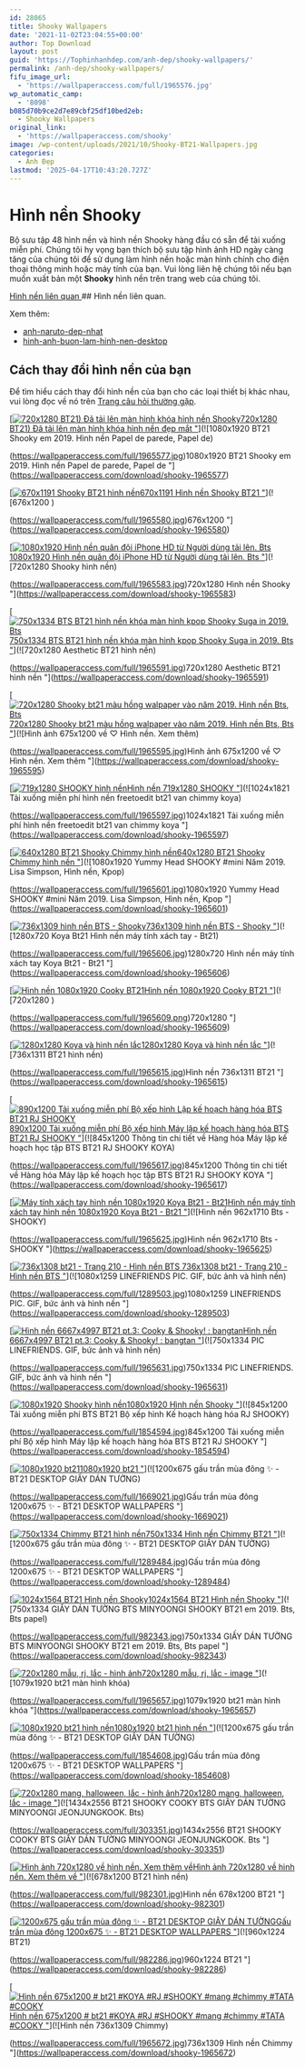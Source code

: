 ```yaml
---
id: 28065
title: Shooky Wallpapers
date: '2021-11-02T23:04:55+00:00'
author: Top Download
layout: post
guid: 'https://Tophinhanhdep.com/anh-dep/shooky-wallpapers/'
permalink: /anh-dep/shooky-wallpapers/
fifu_image_url:
  - 'https://wallpaperaccess.com/full/1965576.jpg'
wp_automatic_camp:
  - '8098'
b085d70b9ce2d7e89cbf25df10bed2eb:
  - Shooky Wallpapers
original_link:
  - 'https://wallpaperaccess.com/shooky'
image: /wp-content/uploads/2021/10/Shooky-BT21-Wallpapers.jpg
categories:
  - Ảnh Đẹp
lastmod: '2025-04-17T10:43:20.727Z'
---
```

# Hình nền Shooky

Bộ sưu tập 48 hình nền và hình nền Shooky hàng đầu có sẵn để tải xuống miễn phí. Chúng tôi hy vọng bạn thích bộ sưu tập hình ảnh HD ngày càng tăng của chúng tôi để sử dụng làm hình nền hoặc màn hình chính cho điện thoại thông minh hoặc máy tính của bạn. Vui lòng liên hệ chúng tôi nếu bạn muốn xuất bản một **Shooky** hình nền trên trang web của chúng tôi.

[Hình nền liên quan ](#related) ## Hình nền liên quan.

   
 Xem thêm:

   
- [anh-naruto-dep-nhat](https://tophinhanhdep.com/anh-naruto/anh-naruto-dep-nhat/)
- [hinh-anh-buon-lam-hinh-nen-desktop](https://tophinhanhdep.com/hinh-anh-buon/hinh-anh-buon-lam-hinh-nen-desktop/)

## Cách thay đổi hình nền của bạn

Để tìm hiểu cách thay đổi hình nền của bạn cho các loại thiết bị khác nhau, vui lòng đọc về nó trên [Trang câu hỏi thường gặp](https://tophinhanhdep.com/faq/).

  
[[![720x1280 BT21) Đã tải lên màn hình khóa hình nền Shooky](https://wallpaperaccess.com/full/1965576.jpg)720x1280 BT21) Đã tải lên màn hình khóa hình nền đẹp mắt "](https://wallpaperaccess.com/download/shooky-1965576)](![1080x1920 BT21 Shooky em 2019. Hình nền Papel de parede, Papel de)

(https://wallpaperaccess.com/full/1965577.jpg)1080x1920 BT21 Shooky em 2019. Hình nền Papel de parede, Papel de "](https://wallpaperaccess.com/download/shooky-1965577)

[[![670x1191 Shooky BT21 hình nền](https://wallpaperaccess.com/full/1965579.jpg)670x1191 Hình nền Shooky BT21 "](https://wallpaperaccess.com/download/shooky-1965579)](![676x1200 )

(https://wallpaperaccess.com/full/1965580.jpg)676x1200 "](https://wallpaperaccess.com/download/shooky-1965580)

[[![1080x1920 Hình nền quân đội iPhone HD từ Người dùng tải lên.  Bts](https://wallpaperaccess.com/full/1965581.jpg)1080x1920 Hình nền quân đội iPhone HD từ Người dùng tải lên. Bts "](https://wallpaperaccess.com/download/shooky-1965581)](![720x1280 Shooky hình nền)

(https://wallpaperaccess.com/full/1965583.jpg)720x1280 Hình nền Shooky "](https://wallpaperaccess.com/download/shooky-1965583)

[[![750x1334 BTS BT21 hình nền khóa màn hình kpop Shooky Suga in 2019. Bts](https://wallpaperaccess.com/full/1965589.jpg)750x1334 BTS BT21 hình nền khóa màn hình kpop Shooky Suga in 2019. Bts "](https://wallpaperaccess.com/download/shooky-1965589)](![720x1280 Aesthetic BT21 hình nền)

(https://wallpaperaccess.com/full/1965591.jpg)720x1280 Aesthetic BT21 hình nền "](https://wallpaperaccess.com/download/shooky-1965591)

[[![720x1280 Shooky bt21 màu hồng walpaper vào năm 2019. Hình nền Bts, Bts](https://wallpaperaccess.com/full/1965593.jpg)720x1280 Shooky bt21 màu hồng walpaper vào năm 2019. Hình nền Bts, Bts "](https://wallpaperaccess.com/download/shooky-1965593)](![Hình ảnh 675x1200 về ♡ Hình nền.  Xem thêm)

(https://wallpaperaccess.com/full/1965595.jpg)Hình ảnh 675x1200 về ♡ Hình nền. Xem thêm "](https://wallpaperaccess.com/download/shooky-1965595)

[[![719x1280 SHOOKY hình nền](https://wallpaperaccess.com/full/1965596.jpg)Hình nền 719x1280 SHOOKY "](https://wallpaperaccess.com/download/shooky-1965596)](![1024x1821 Tải xuống miễn phí hình nền freetoedit bt21 van chimmy koya)

(https://wallpaperaccess.com/full/1965597.jpg)1024x1821 Tải xuống miễn phí hình nền freetoedit bt21 van chimmy koya "](https://wallpaperaccess.com/download/shooky-1965597)

[[![640x1280 BT21 Shooky Chimmy hình nền](https://wallpaperaccess.com/full/1689193.jpg)640x1280 BT21 Shooky Chimmy hình nền "](https://wallpaperaccess.com/download/shooky-1689193)](![1080x1920 Yummy Head SHOOKY #mini Năm 2019. Lisa Simpson, Hình nền, Kpop)

(https://wallpaperaccess.com/full/1965601.jpg)1080x1920 Yummy Head SHOOKY #mini Năm 2019. Lisa Simpson, Hình nền, Kpop "](https://wallpaperaccess.com/download/shooky-1965601)

[[![736x1309 hình nền BTS - Shooky](https://wallpaperaccess.com/full/1965604.jpg)736x1309 hình nền BTS - Shooky "](https://wallpaperaccess.com/download/shooky-1965604)](![1280x720 Koya Bt21 Hình nền máy tính xách tay - Bt21)

(https://wallpaperaccess.com/full/1965606.jpg)1280x720 Hình nền máy tính xách tay Koya Bt21 - Bt21 "](https://wallpaperaccess.com/download/shooky-1965606)

[[![Hình nền 1080x1920 Cooky BT21](https://wallpaperaccess.com/full/1965607.jpg)Hình nền 1080x1920 Cooky BT21 "](https://wallpaperaccess.com/download/shooky-1965607)](![720x1280 )

(https://wallpaperaccess.com/full/1965609.png)720x1280 "](https://wallpaperaccess.com/download/shooky-1965609)

[[![1280x1280 Koya và hình nền lắc](https://wallpaperaccess.com/full/1965613.jpg)1280x1280 Koya và hình nền lắc "](https://wallpaperaccess.com/download/shooky-1965613)](![736x1311 BT21 hình nền)

(https://wallpaperaccess.com/full/1965615.jpg)Hình nền 736x1311 BT21 "](https://wallpaperaccess.com/download/shooky-1965615)

[[![890x1200 Tải xuống miễn phí Bộ xếp hình Lập kế hoạch hàng hóa BTS BT21 RJ SHOOKY](https://wallpaperaccess.com/full/1854610.jpg)890x1200 Tải xuống miễn phí Bộ xếp hình Máy lập kế hoạch hàng hóa BTS BT21 RJ SHOOKY "](https://wallpaperaccess.com/download/shooky-1854610)](![845x1200 Thông tin chi tiết về Hàng hóa Máy lập kế hoạch học tập BTS BT21 RJ SHOOKY KOYA)

(https://wallpaperaccess.com/full/1965617.jpg)845x1200 Thông tin chi tiết về Hàng hóa Máy lập kế hoạch học tập BTS BT21 RJ SHOOKY KOYA "](https://wallpaperaccess.com/download/shooky-1965617)

[[![Máy tính xách tay hình nền 1080x1920 Koya Bt21 - Bt21](https://wallpaperaccess.com/full/1965618.jpg)Hình nền máy tính xách tay hình nền 1080x1920 Koya Bt21 - Bt21 "](https://wallpaperaccess.com/download/shooky-1965618)](![Hình nền 962x1710 Bts - SHOOKY)

(https://wallpaperaccess.com/full/1965625.jpg)Hình nền 962x1710 Bts - SHOOKY "](https://wallpaperaccess.com/download/shooky-1965625)

[[![736x1308 bt21 - Trang 210 - Hình nền BTS](https://wallpaperaccess.com/full/1965628.jpg) 736x1308 bt21 - Trang 210 - Hình nền BTS "](https://wallpaperaccess.com/download/shooky-1965628)](![1080x1259 LINEFRIENDS PIC.  GIF, bức ảnh và hình nền)

(https://wallpaperaccess.com/full/1289503.jpg)1080x1259 LINEFRIENDS PIC. GIF, bức ảnh và hình nền "](https://wallpaperaccess.com/download/shooky-1289503)

[[![Hình nền 6667x4997 BT21 pt.3: Cooky & Shooky!  : bangtan](https://wallpaperaccess.com/full/982340.jpg)Hình nền 6667x4997 BT21 pt.3: Cooky &amp; Shooky! : bangtan "](https://wallpaperaccess.com/download/shooky-982340)](![750x1334 PIC LINEFRIENDS.  GIF, bức ảnh và hình nền)

(https://wallpaperaccess.com/full/1965631.jpg)750x1334 PIC LINEFRIENDS. GIF, bức ảnh và hình nền "](https://wallpaperaccess.com/download/shooky-1965631)

[[![1080x1920 Shooky hình nền](https://wallpaperaccess.com/full/1965638.jpg)1080x1920 Hình nền Shooky "](https://wallpaperaccess.com/download/shooky-1965638)](![845x1200 Tải xuống miễn phí BTS BT21 Bộ xếp hình Kế hoạch hàng hóa RJ SHOOKY)

(https://wallpaperaccess.com/full/1854594.jpg)845x1200 Tải xuống miễn phí Bộ xếp hình Máy lập kế hoạch hàng hóa BTS BT21 RJ SHOOKY "](https://wallpaperaccess.com/download/shooky-1854594)

[[![1080x1920 bt21](https://wallpaperaccess.com/full/1965643.jpg)1080x1920 bt21 "](https://wallpaperaccess.com/download/shooky-1965643)](![1200x675 gấu trần mùa đông ✨ - BT21 DESKTOP GIẤY DÁN TƯỜNG)

(https://wallpaperaccess.com/full/1669021.jpg)Gấu trần mùa đông 1200x675 ✨ - BT21 DESKTOP WALLPAPERS "](https://wallpaperaccess.com/download/shooky-1669021)

[[![750x1334 Chimmy BT21 hình nền](https://wallpaperaccess.com/full/1965646.jpg)750x1334 Hình nền Chimmy BT21 "](https://wallpaperaccess.com/download/shooky-1965646)](![1200x675 gấu trần mùa đông ✨ - BT21 DESKTOP GIẤY DÁN TƯỜNG)

(https://wallpaperaccess.com/full/1289484.jpg)Gấu trần mùa đông 1200x675 ✨ - BT21 DESKTOP WALLPAPERS "](https://wallpaperaccess.com/download/shooky-1289484)

[[![1024x1564 BT21 Hình nền Shooky](https://wallpaperaccess.com/full/1965653.jpg)1024x1564 BT21 Hình nền Shooky "](https://wallpaperaccess.com/download/shooky-1965653)](![750x1334 GIẤY DÁN TƯỜNG BTS MINYOONGI SHOOKY BT21 em 2019. Bts, Bts papel)

(https://wallpaperaccess.com/full/982343.jpg)750x1334 GIẤY DÁN TƯỜNG BTS MINYOONGI SHOOKY BT21 em 2019. Bts, Bts papel "](https://wallpaperaccess.com/download/shooky-982343)

[[![720x1280 mẫu, rj, lắc - hình ảnh](https://wallpaperaccess.com/full/1965655.jpg)720x1280 mẫu, rj, lắc - image "](https://wallpaperaccess.com/download/shooky-1965655)](![1079x1920 bt21 màn hình khóa)

(https://wallpaperaccess.com/full/1965657.jpg)1079x1920 bt21 màn hình khóa "](https://wallpaperaccess.com/download/shooky-1965657)

[[![1080x1920 bt21 hình nền](https://wallpaperaccess.com/full/1965658.jpg)1080x1920 bt21 hình nền "](https://wallpaperaccess.com/download/shooky-1965658)](![1200x675 gấu trần mùa đông ✨ - BT21 DESKTOP GIẤY DÁN TƯỜNG)

(https://wallpaperaccess.com/full/1854608.jpg)Gấu trần mùa đông 1200x675 ✨ - BT21 DESKTOP WALLPAPERS "](https://wallpaperaccess.com/download/shooky-1854608)

[[![720x1280 mang, halloween, lắc - hình ảnh](https://wallpaperaccess.com/full/1965661.jpg)720x1280 mang, halloween, lắc - image "](https://wallpaperaccess.com/download/shooky-1965661)](![1434x2556 BT21 SHOOKY COOKY BTS GIẤY DÁN TƯỜNG MINYOONGI JEONJUNGKOOK.  Bts)

(https://wallpaperaccess.com/full/303351.jpg)1434x2556 BT21 SHOOKY COOKY BTS GIẤY DÁN TƯỜNG MINYOONGI JEONJUNGKOOK. Bts "](https://wallpaperaccess.com/download/shooky-303351)

[[![Hình ảnh 720x1280 về hình nền.  Xem thêm về](https://wallpaperaccess.com/full/1965669.jpg)Hình ảnh 720x1280 về hình nền. Xem thêm về "](https://wallpaperaccess.com/download/shooky-1965669)](![678x1200 BT21 hình nền)

(https://wallpaperaccess.com/full/982301.jpg)Hình nền 678x1200 BT21 "](https://wallpaperaccess.com/download/shooky-982301)

[[![1200x675 gấu trần mùa đông ✨ - BT21 DESKTOP GIẤY DÁN TƯỜNG](https://wallpaperaccess.com/full/1484157.jpg)Gấu trần mùa đông 1200x675 ✨ - BT21 DESKTOP WALLPAPERS "](https://wallpaperaccess.com/download/shooky-1484157)](![960x1224 BT21)

(https://wallpaperaccess.com/full/982286.jpg)960x1224 BT21 "](https://wallpaperaccess.com/download/shooky-982286)

[[![Hình nền 675x1200 # bt21 #KOYA #RJ #SHOOKY #mang #chimmy #TATA #COOKY](https://wallpaperaccess.com/full/1689189.jpg)Hình nền 675x1200 # bt21 #KOYA #RJ #SHOOKY #mang #chimmy #TATA #COOKY "](https://wallpaperaccess.com/download/shooky-1689189)](![Hình nền 736x1309 Chimmy)

(https://wallpaperaccess.com/full/1965672.jpg)736x1309 Hình nền Chimmy "](https://wallpaperaccess.com/download/shooky-1965672)
